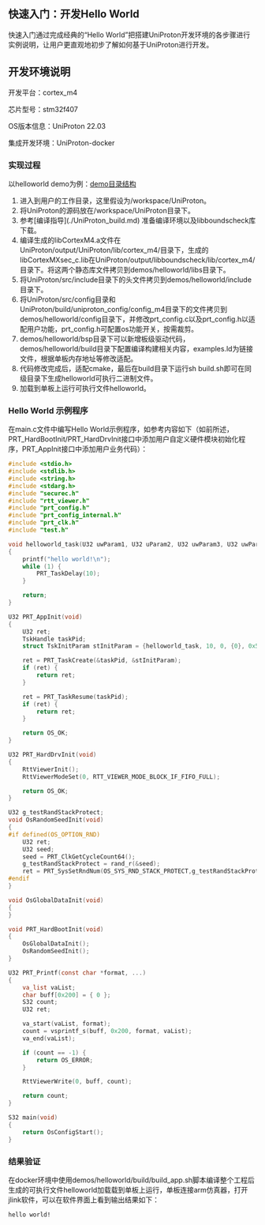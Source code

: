 ## 快速入门：开发Hello World
快速入门通过完成经典的“Hello World”把搭建UniProton开发环境的各步骤进行实例说明，让用户更直观地初步了解如何基于UniProton进行开发。

## 开发环境说明
开发平台：cortex_m4

芯片型号：stm32f407

OS版本信息：UniProton 22.03

集成开发环境：UniProton-docker

### 实现过程
以helloworld demo为例：[demo目录结构](../demos/helloworld/readme.txt)
<ol>
<li>进入到用户的工作目录，这里假设为/workspace/UniProton。</li>
<li>将UniProton的源码放在/workspace/UniProton目录下。</li>
<li>参考[编译指导](./UniProton_build.md) 准备编译环境以及libboundscheck库下载。</li>
<li>编译生成的libCortexM4.a文件在UniProton/output/UniProton/lib/cortex_m4/目录下，生成的libCortexMXsec_c.lib在UniProton/output/libboundscheck/lib/cortex_m4/目录下。将这两个静态库文件拷贝到demos/helloworld/libs目录下。</li>
<li>将UniProton/src/include目录下的头文件拷贝到demos/helloworld/include目录下。</li>
<li>将UniProton/src/config目录和UniProton/build/uniproton_config/config_m4目录下的文件拷贝到demos/helloworld/config目录下，并修改prt_config.c以及prt_config.h以适配用户功能，prt_config.h可配置os功能开关，按需裁剪。</li>
<li>demos/helloworld/bsp目录下可以新增板级驱动代码，demos/helloworld/build目录下配置编译构建相关内容，examples.ld为链接文件，根据单板内存地址等修改适配。</li>
<li>代码修改完成后，适配cmake，最后在build目录下运行sh build.sh即可在同级目录下生成helloworld可执行二进制文件。</li>
<li>加载到单板上运行可执行文件helloworld。</li>
</ol>

### Hello World 示例程序
在main.c文件中编写Hello World示例程序，如参考内容如下（如前所述，PRT_HardBootInit/PRT_HardDrvInit接口中添加用户自定义硬件模块初始化程序，PRT_AppInit接口中添加用户业务代码）：
```c
#include <stdio.h>
#include <stdlib.h>
#include <string.h>
#include <stdarg.h>
#include "securec.h"
#include "rtt_viewer.h"
#include "prt_config.h"
#include "prt_config_internal.h"
#include "prt_clk.h"
#include "test.h"

void helloworld_task(U32 uwParam1, U32 uParam2, U32 uwParam3, U32 uwParam4)
{
    printf("hello world!\n");
    while (1) {
        PRT_TaskDelay(10);
    }

    return;
}

U32 PRT_AppInit(void)
{
    U32 ret;
    TskHandle taskPid;
    struct TskInitParam stInitParam = {helloworld_task, 10, 0, {0}, 0x500, "TaskA", 0};

    ret = PRT_TaskCreate(&taskPid, &stInitParam);
    if (ret) {
        return ret;
    }

    ret = PRT_TaskResume(taskPid);
    if (ret) {
        return ret;
    }

    return OS_OK;
}

U32 PRT_HardDrvInit(void)
{
    RttViewerInit();
    RttViewerModeSet(0, RTT_VIEWER_MODE_BLOCK_IF_FIFO_FULL);

    return OS_OK;
}

U32 g_testRandStackProtect;
void OsRandomSeedInit(void)
{
#if defined(OS_OPTION_RND)
    U32 ret;
    U32 seed;
    seed = PRT_ClkGetCycleCount64();
    g_testRandStackProtect = rand_r(&seed);
    ret = PRT_SysSetRndNum(OS_SYS_RND_STACK_PROTECT,g_testRandStackProtect);
#endif
}

void OsGlobalDataInit(void)
{
}

void PRT_HardBootInit(void)
{
    OsGlobalDataInit();
    OsRandomSeedInit();
}

U32 PRT_Printf(const char *format, ...)
{
    va_list vaList;
    char buff[0x200] = { 0 };
    S32 count;
    U32 ret;

    va_start(vaList, format);
    count = vsprintf_s(buff, 0x200, format, vaList);
    va_end(vaList);

    if (count == -1) {
        return OS_ERROR;
    }

    RttViewerWrite(0, buff, count);

    return count;
}

S32 main(void)
{
    return OsConfigStart();
}

```

### 结果验证
在docker环境中使用demos/helloworld/build/build_app.sh脚本编译整个工程后生成的可执行文件helloworld加载载到单板上运行，单板连接arm仿真器，打开jlink软件，可以在软件界面上看到输出结果如下：
```
hello world!
```